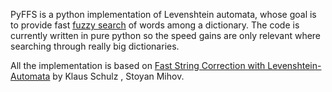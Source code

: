 PyFFS is a python implementation of Levenshtein automata, whose goal 
is to provide fast 
[fuzzy search](https://en.wikipedia.org/wiki/Approximate_string_matching)
of words among a dictionary. The code is currently written in pure python 
so the speed gains are only relevant where searching through really big dictionaries.

All the implementation is based on [Fast String Correction with Levenshtein-Automata](http://citeseerx.ist.psu.edu/viewdoc/summary?doi=10.1.1.16.652) by Klaus Schulz , Stoyan Mihov.
